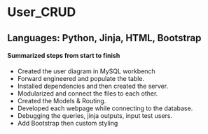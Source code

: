 # User_CRUD
## Languages: Python, Jinja, HTML, Bootstrap

#### Summarized steps from start to finish
- Created the user diagram in MySQL workbench
- Forward engineered and populate the table.
- Installed dependencies and then created the server.
- Modularized and connect the files to each other.
- Created the Models & Routing.
- Developed each webpage while connecting to the database.
- Debugging the queries, jinja outputs, input test users.
- Add Bootstrap then custom styling
